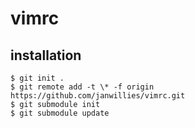 # vimrc
## installation
```
$ git init .
$ git remote add -t \* -f origin https://github.com/janwillies/vimrc.git
$ git submodule init
$ git submodule update
```
